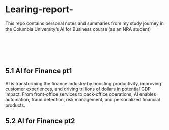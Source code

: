 # Learing-report-
This repo contains personal notes and summaries from my study journey in the Columbia University’s AI for Business course (as an NRA student)

<br><br>
<br><br>

## 5.1 AI for Finance pt1
AI is transforming the finance industry by boosting productivity, improving customer experiences, and driving trillions of dollars in potential GDP impact.
From front-office services to back-office operations, AI enables automation, fraud detection, risk management, and personalized financial products.
## 5.2 AI for Finance pt2
